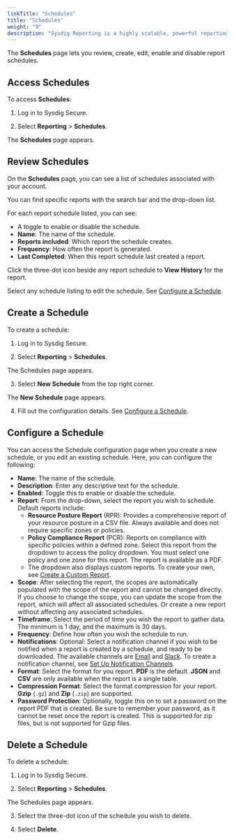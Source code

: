 ```yaml
---
linkTitle: "Schedules"
title: "Schedules"
weight: "9"
description: "Sysdig Reporting is a highly scalable, powerful reporting platform. Use it to quickly create and schedule reports with large swathes of information. Reports are interactive, and can contain up to 30 days worth of data. You can export Reports in a variety of formats, secure data by filtering reports by Zone, and protect reports with a password."
---
```


The **Schedules** page lets you review, create, edit, enable and disable report schedules.

## Access Schedules

To access **Schedules**:

1. Log in to Sysdig Secure.

2. Select **Reporting** > **Schedules**.

  The **Schedules** page appears.

## Review Schedules

On the **Schedules** page, you can see a list of schedules associated with your account.

You can find specific reports with the search bar and the drop-down list.

For each report schedule listed, you can see:

- A toggle to enable or disable the schedule.
- **Name**: The name of the schedule.
- **Reports included**: Which report the schedule creates.
- **Frequency**: How often the report is generated.
- **Last Completed**: When this report schedule last created a report.

Click the three-dot icon beside any report schedule to **View History** for the report.

Select any schedule listing to edit the schedule. See [Configure a Schedule](#configure-a-schedule).

## Create a Schedule

To create a schedule:

1. Log in to Sysdig Secure.

2. Select **Reporting** > **Schedules**.

  The Schedules page appears.

3. Select **New Schedule** from the top right corner.

  The **New Schedule** page appears.

4. Fill out the configuration details. See [Configure a Schedule](#configure-a-schedule).

## Configure a Schedule

You can access the Schedule configuration page when you create a new schedule, or you edit an existing schedule. Here, you can configure the following:

- **Name**: The name of the schedule.
- **Description**: Enter any descriptive text for the schedule.
- **Enabled**: Toggle this to enable or disable the schedule.
- **Report**: From the drop-down, select the report you wish to schedule. Default reports include:
  - **Resource Posture Report** (RPR): Provides a comprehensive report of your resource posture in a CSV file. Always available and does not require specific zones or policies.
  - **Policy Compliance Report** (PCR): Reports on compliance with specific policies within a defined zone. Select this report from the dropdown to access the policy dropdown. You must select one policy and one zone for this report. The report is available as a PDF.
  - The dropdown also displays custom reports. To create your own, see [Create a Custom Report](/en/docs/sysdig-secure/reporting/reports-manager/#create-a-custom-report).
- **Scope**: After selecting the report, the scopes are automatically populated with the scope of the report and cannot be changed directly. If you choose to change the scope, you can update the scope from the report, which will affect all associated schedules. Or create a new report without affecting any associated schedules.
- **Timeframe**: Select the period of time you wish the report to gather data. The minimum is 1 day, and the maximum is 30 days.
- **Frequency**: Define how often you wish the schedule to run.
- **Notifications**: Optional: Select a notification channel if you wish to be notified when a report is created by a schedule, and ready to be downloaded. The available channels are [Email](/en/email-notifications.html) and [Slack](/en/slack-notifications). To create a notification channel, see [Set Up Notification Channels](/en/set-up-notifications/).
- **Format**: Select the format for you report. **PDF** is the default. **JSON** and **CSV** are only available when the report is a single table.
- **Compression Format**: Select the format compression for your report. **Gzip** (`.gz`) and **Zip** (`.zip`) are supported.
- **Password Protection**: Optionally, toggle this on to set a password on the report PDF that is created. Be sure to remember your password, as it cannot be reset once the report is created. This is supported for zip files, but is not supported for Gzip files.

## Delete a Schedule

To delete a schedule:

1. Log in to Sysdig Secure.

2. Select **Reporting** > **Schedules**.

  The Schedules page appears.

3. Select the three-dot icon of the schedule you wish to delete.

4. Select **Delete**.

